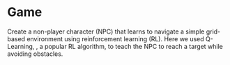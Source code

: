 # Game
Create a non-player character (NPC) that learns to navigate a simple grid-based environment using reinforcement learning (RL). Here we used Q-Learning, , a popular RL algorithm, to teach the NPC to reach a target while avoiding obstacles.
